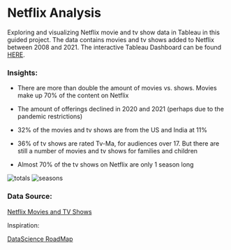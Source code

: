 # Netflix Analysis 

Exploring and visualizing Netflix movie and tv show data in Tableau in this guided project. The data contains movies and tv shows added to Netflix between 2008 and 2021. The interactive Tableau Dashboard can be found [HERE](https://public.tableau.com/app/profile/jacqueline.alsina/viz/Netflix_16805528926780/Dashboard1).  

### Insights: 

- There are more than double the amount of movies vs. shows. Movies make up 70% of the content on Netflix 

- The amount of offerings declined in 2020 and 2021 (perhaps due to the pandemic restrictions) 

- 32% of the movies and tv shows are from the US and India at 11% 

- 36% of tv shows are rated Tv-Ma, for audiences over 17. But there are still a number of movies and tv shows for families and children 

- Almost 70% of the tv shows on Netflix are only 1 season long 


![totals](https://user-images.githubusercontent.com/126612115/234657663-c7497277-9c61-42cb-bca4-cc3052294491.png)
![seasons](https://user-images.githubusercontent.com/126612115/234657728-ed44bf3e-e4d2-4727-804b-c9021a4c6fcd.png)


### Data Source:  

[Netflix Movies and TV Shows](https://www.kaggle.com/datasets/shivamb/netflix-shows) 

 
Inspiration:  

[DataScience RoadMap](https://public.tableau.com/app/profile/datascience.roadmap)
